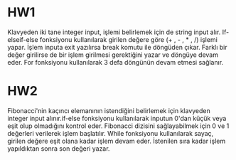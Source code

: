 # HW1</br>
Klavyeden iki tane integer input, işlemi belirlemek için de string input alır. If-elseif-else fonksiyonu kullanılarak girilen değere göre (+ , - , * , /) işlemi yapar. İşlem inputa exit yazılırsa break komutu ile döngüden çıkar. Farklı bir değer girilirse de bir işlem girilmesi gerektiğini yazar ve döngüye devam eder. For fonksiyonu kullanılarak 3 defa döngünün devam etmesi sağlanır.

# HW2</br>
Fibonacci'nin kaçıncı elemanının istendiğini belirlemek için klavyeden integer input alınır.if-else fonksiyonu kullanılarak inputun 0'dan küçük veya eşit olup olmadığını kontrol eder. Fibonacci dizisini sağlayabilmek için 0 ve 1 değerleri verilerek işlem başlatılır. While fonksiyonu kullanılarak sayaç, girilen değere eşit olana kadar işlem devam eder. İstenilen sıra kadar işlem yapıldıktan sonra son değeri yazar.
